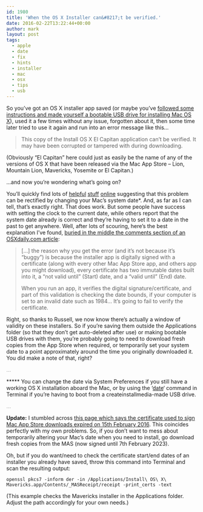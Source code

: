 ```yaml
---
id: 1980
title: 'When the OS X Installer can&#8217;t be verified.'
date: 2016-02-22T13:22:44+00:00
author: mark
layout: post
tags:
  - apple
  - date
  - fix
  - hints
  - installer
  - mac
  - osx
  - tips
  - usb
---
```

So you&#8217;ve got an OS X installer app saved (or maybe you&#8217;ve [followed some instructions and made yourself a bootable USB drive for installing Mac OS X](http://www.sallonoroff.co.uk/blog/2015/11/make-a-bootable-usb-drive-with-createinstallmedia/)), used it a few times without any issue, forgotten about it, then some time later tried to use it again and run into an error message like this&#8230;

> This copy of the Install OS X El Capitan application can&#8217;t be verified. It may have been corrupted or tampered with during downloading.

(Obviously &#8220;El Capitan&#8221; here could just as easily be the name of any of the versions of OS X that have been released via the Mac App Store &#8211; Lion, Mountain Lion, Mavericks, Yosemite or El Capitan.)

&#8230;and now you&#8217;re wondering what&#8217;s going on?

You&#8217;ll quickly find lots of [helpful](http://blog.mconserv.net/2013/10/install-os-x-mavericks-application-cant.html) [stuff](https://thefastforwarding.wordpress.com/2015/10/09/how-to-fix-this-copy-of-the-install-os-x-el-capitan-application-cant-be-verified/) [online](http://www.needhelp4mac.com/2014/10/this-copy-of-the-install-os-x-yosemite-application-cant-be-verified-it-may-have-been-corrupted-or-tampered-with-during-downloading/) suggesting that this problem can be rectified by changing your Mac&#8217;s system date*. And, as far as I can tell, that&#8217;s exactly right. That does work. But some people have success with setting the clock to the current date, while others report that the system date already is correct and they&#8217;re having to set it to a date in the past to get anywhere. Well, after lots of scouring, here&#8217;s the best explanation I&#8217;ve found, [buried in the middle the comments section of an OSXdaily.com article](http://osxdaily.com/2015/01/19/fix-os-x-install-errors-cant-be-verified-error-occurred-preparing-mac/#comment-1615940):

> [&#8230;] the reason why you get the error (and it’s not because it’s “buggy”) is because the installer app is digitally signed with a certificate (along with every other Mac App Store app, and others app you might download), every certificate has two immutable dates built into it, a “not valid until” (Start) date, and a “valid until” (End) date.
> 
> When you run an app, it verifies the digital signature/certificate, and part of this validation is checking the date bounds, if your computer is set to an invalid date such as 1984… It’s going to fail to verify the certificate.

Right, so thanks to Russell, we now know there&#8217;s actually a window of validity on these installers. So if you&#8217;re saving them outside the Applications folder (so that they don&#8217;t get auto-deleted after use) or making bootable USB drives with them, you&#8217;re probably going to need to download fresh copies from the App Store when required, or temporarily set your system date to a point approximately around the time you originally downloaded it. You did make a note of that, right?

<span style="color: #999999;">&#8230;</span>

***** You can change the date via System Preferences if you still have a working OS X installation aboard the Mac, or by using the &#8216;[date](https://developer.apple.com/library/mac/documentation/Darwin/Reference/ManPages/man1/date.1.html)&#8216; command in Terminal if you&#8217;re having to boot from a createinstallmedia-made USB drive.

<span style="color: #999999;">&#8230;</span>

**Update:** I stumbled across [this page which says the certificate used to sign Mac App Store downloads expired on 15th February 2016](https://derflounder.wordpress.com/2016/02/15/certificate-expiration-and-downloaded-mac-app-store-installers/). This coincides perfectly with my own problems. So, if you don&#8217;t want to mess about temporarily altering your Mac&#8217;s date when you need to install, go download fresh copies from the MAS (now signed until 7th February 2023).

Oh, but if you do want/need to check the certificate start/end dates of an installer you already have saved, throw this command into Terminal and scan the resulting output:

`openssl pkcs7 -inform der -in /Applications/Install\ OS\ X\ Mavericks.app/Contents/_MASReceipt/receipt -print_certs -text`

(This example checks the Mavericks installer in the Applications folder. Adjust the path accordingly for your own needs.)

&nbsp;